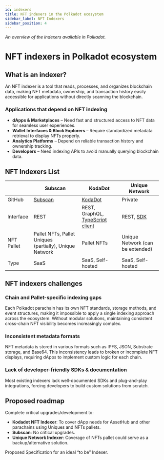```yaml
---
id: indexers
title: NFT indexers in the Polkadot ecosystem
sidebar_label: NFT Indexers
sidebar_position: 4 
---
```


_An overview of the indexers available in Polkadot._

# NFT indexers in Polkadot ecosystem


## What is an indexer?

An NFT indexer is a tool that reads, processes, and organizes blockchain data, making NFT metadata, ownership, and transaction history easily accessible for applications without directly scanning the blockchain.

### Applications that depend on NFT indexing

- **dApps & Marketplaces** – Need fast and structured access to NFT data for seamless user experiences.
- **Wallet Interfaces & Block Explorers** – Require standardized metadata retrieval to display NFTs properly.
- **Analytics Platforms** – Depend on reliable transaction history and ownership tracking.
- **Developers** – Need indexing APIs to avoid manually querying blockchain data.

## NFT Indexers List

|             | Subscan                          | KodaDot                          | Unique Network           |
|-------------|----------------------------------|----------------------------------|--------------------------|
| GitHub      | [Subscan](https://github.com/subscan-explorer) | [KodaDot](https://github.com/kodadot/stick) | Private                  |
| Interface   | REST                             | REST, GraphQL, [TypeScript client](https://github.com/kodadot/uniquery)                     | REST, [SDK](https://www.npmjs.com/package/@unique-nft/sdk)                 |
| NFT Pallet  | Pallet NFTs, Pallet Uniques (partially), Unique Network | Pallet NFTs                      | Unique Network (can be extended) |
| Type        | SaaS                             | SaaS, Self-hosted                | SaaS, Self-hosted        |

## NFT indexers challenges

### Chain and Pallet-specific indexing gaps

Each Polkadot parachain has its own NFT standards, storage methods, and event structures, making it impossible to apply a single indexing approach across the ecosystem. Without modular solutions, maintaining consistent cross-chain NFT visibility becomes increasingly complex.

### Inconsistent metadata formats

NFT metadata is stored in various formats such as IPFS, JSON, Substrate storage, and Base64. This inconsistency leads to broken or incomplete NFT displays, requiring dApps to implement custom logic for each chain.

### Lack of developer-friendly SDKs & documentation

Most existing indexers lack well-documented SDKs and plug-and-play integrations, forcing developers to build custom solutions from scratch.

## Proposed roadmap

Complete critical upgrades/development to:

- **Kodadot NFT Indexer**: To cover dApp needs for AssetHub and other parachains using Uniques and NFTs pallets.
- **Subscan**: No critical upgrades.
- **Unique Network Indexer**: Coverage of NFTs pallet could serve as a backup/alternative solution.

Proposed Specification for an ideal “to be” Indexer.
